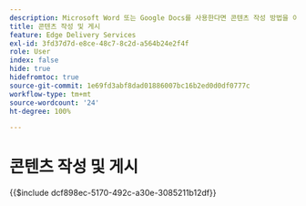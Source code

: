 ```yaml
---
description: Microsoft Word 또는 Google Docs를 사용한다면 콘텐츠 작성 방법을 이미 알고 있는 것입니다.
title: 콘텐츠 작성 및 게시
feature: Edge Delivery Services
exl-id: 3fd37d7d-e8ce-48c7-8c2d-a564b24e2f4f
role: User
index: false
hide: true
hidefromtoc: true
source-git-commit: 1e69fd3abf8dad01886007bc16b2ed0d0df0777c
workflow-type: tm+mt
source-wordcount: '24'
ht-degree: 100%

---
```


# 콘텐츠 작성 및 게시

{{$include dcf898ec-5170-492c-a30e-3085211b12df}}

